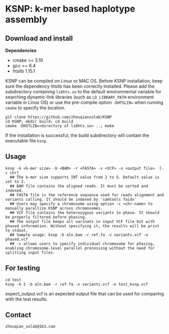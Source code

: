 # KSNP: k-mer based haplotype assembly

## Download and install

**Dependencies**
- cmake >= 3.10
- gcc >= 6.4
- htslib 1.15.1

KSNP can be complied on Linux or MAC OS.
Before KSNP installation, keep sure the dependency htslib has been correctly installed.
Please add the subdirectory containing `libhts.so` to the default environmental variable for
searching dynamic-link libraries (such as `LD_LIBRARY_PATH` environment variable in Linux OS) 
or use the pre-compile option `-DHTSLIB=` when running `cmake` to specify the location.

```
git clone https://github.com/zhouqiansolab/KSNP
cd KSNP; mkdir build; cd build
cmake -DHSTLIB=<directory of libhts.so> ..; make
```
If the installation is successful, the build subdirectory will contain the executable file `ksnp`.

## Usage
```
ksnp -k <k-mer size> -b <BAM> -r <FASTA> -v <VCF> -o <output file>  [-c chr]
  ## The k-mer size supports INT value from 2 to 5. Default value is set to 2.
  ## BAM file contains the aligned reads. It must be sorted and indexed.
  ## FASTA file is the reference sequence used for reads alignment and variants calling. It should be indexed by 'samtools faidx'
  ## Users may specify a chromosome using option -c <chr-name> to manually parallize KSNP across chromosomes.
  ## VCF file contains the heterozygous variants to phase. It should be properly filtered before phasing.
  ## The output file keeps all varinats in input VCF file but with phased information. Without specifying it, the results will be print to stdout.
  ## Sample usage: ksnp -b aln.bam -r ref.fa -v variants.vcf -o phased.vcf
  ## -c allows users to specify individual chromosome for phasing, enabling chromosome-level parallel processing without the need for splitting input files.
```
## For testing
```
cd test
ksnp -k 2 -b aln.bam -r ref.fa -v variants.vcf -o test_ksnp.vcf
```
expect_output.vcf is an expected output file that can be used for comparing with the test results.

## Contact
```
zhouqian_solab@163.com
```

